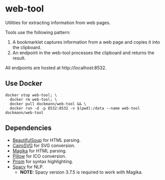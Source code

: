 # web-tool
Utilities for extracting information from web pages.

Tools use the following pattern:

1. A bookmarklet captures information from a web page and copies it into the clipboard.
2. An endpoint in the web-tool processes the clipboard and returns the result.

All endpoints are hosted at http://localhost:8532.

## Use Docker
```
docker stop web-tool; \
  docker rm web-tool; \
  docker pull dockmann/web-tool && \
  docker run -d -p 8532:8532 -v $(pwd):/data --name web-tool dockmann/web-tool
```

## Dependencies

- [BeautifulSoup](https://www.crummy.com/software/BeautifulSoup/) for HTML parsing.
- [CairoSVG](https://cairosvg.org/) for SVG conversion.
- [Magika](https://google.github.io/magika/) for HTML parsing.
- [Pillow](https://pillow.readthedocs.io/en/stable/) for ICO conversion.
- [Prism](https://prismjs.com/index.html) for syntax highlighting.
- [Spacy](https://spacy.io/) for NLP.
  - **NOTE:** Spacy version 3.7.5 is required to work with Magika.
